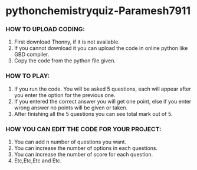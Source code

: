 # pythonchemistryquiz-Paramesh7911
### HOW TO UPLOAD CODING:
1. First download Thonny, if it is not available.
2. If you cannot download it you can upload the code in online python like GBD compiler.
3. Copy the code from the python file given.
### HOW TO PLAY:
1. If you run the code. You will be asked 5 questions, each will appear after you enter the option for the previous one.
2. If you entered the correct answer you will get one point, else if you enter wrong answer no points will be given or taken.
3. After finishing all the 5 questions you can see total mark out of 5.
### HOW YOU CAN EDIT THE CODE FOR YOUR PROJECT:
1. You can add n number of questions you want.
2. You can increase the number of options in each questions.
3. You can increase the number of score for each question.
4. Etc,Etc,Etc and Etc.
